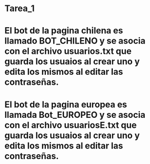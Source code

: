 # Tarea_1
# El bot de la pagina chilena es llamado BOT_CHILENO y se asocia con el archivo usuarios.txt que guarda los usuaios al crear uno y edita los mismos al editar las contraseñas.
# El bot de la pagina europea es llamada Bot_EUROPEO y se asocia con el archivo usuariosE.txt que guarda los usuaios al crear uno y edita los mismos al editar las contraseñas.

